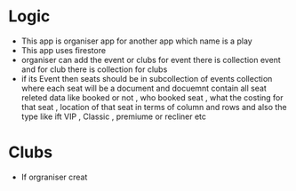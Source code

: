 # Logic 
- This app is organiser app for another app which name is a play 
- This app uses firestore 
- organiser can add the event or clubs for event there is collection event and for club there is collection for clubs 
- if its Event then seats should be in subcollection of events collection where each seat will be a document and docuemnt contain all seat releted data like booked or not , who booked seat , what the costing for that seat , location of that seat in terms of column and rows and also the type like ift VIP ,  Classic , premiume or recliner etc 

# Clubs 
- If orgraniser creat 